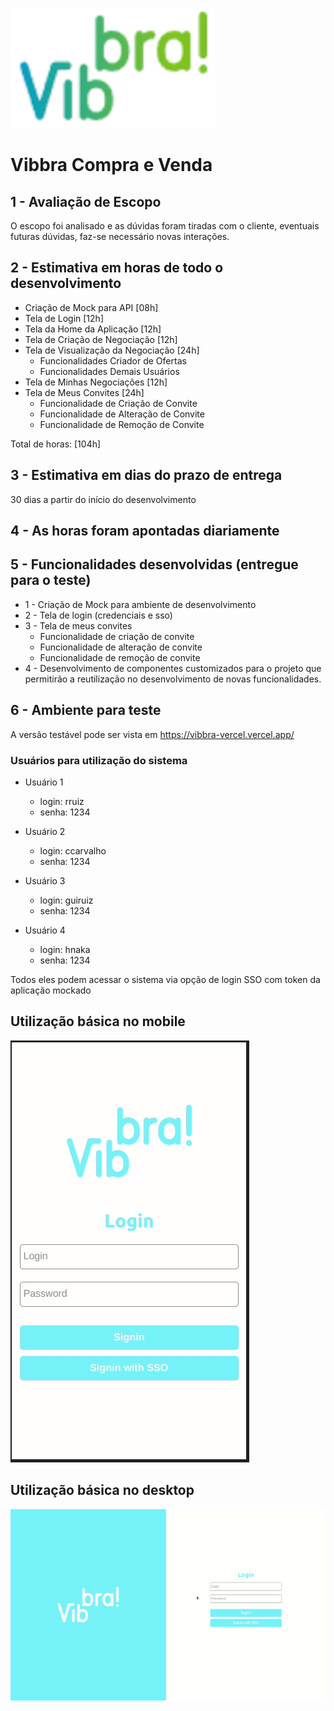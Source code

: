 ![til](./public/img/vibbra-logo-192.png)
# Vibbra Compra e Venda

## 1 - Avaliação de Escopo
O escopo foi analisado e as dúvidas foram tiradas com o cliente, eventuais futuras dúvidas, faz-se necessário novas interações.
## 2 - Estimativa em horas de todo o desenvolvimento

- Criação de Mock para API [08h]
- Tela de Login [12h]
- Tela da Home da Aplicação [12h]
- Tela de Criação de Negociação [12h]
- Tela de Visualização da Negociação [24h]
	- Funcionalidades Criador de Ofertas
	- Funcionalidades Demais Usuários
- Tela de Minhas Negociações [12h]
- Tela de Meus Convites [24h]
	- Funcionalidade de Criação de Convite
	- Funcionalidade de Alteração de Convite
	- Funcionalidade de Remoção de Convite

Total de horas: [104h]

## 3 - Estimativa em dias do prazo de entrega

30 dias a partir do início do desenvolvimento

## 4 - As horas foram apontadas diariamente

## 5 - Funcionalidades desenvolvidas (entregue para o teste)

- 1 - Criação de Mock para ambiente de desenvolvimento
- 2 - Tela de login (credenciais e sso)
- 3 - Tela de meus convites
	- Funcionalidade de criação de convite
	- Funcionalidade de alteração de convite
	- Funcionalidade de remoção de convite
- 4 - Desenvolvimento de componentes customizados para o projeto que permitirão a reutilização no desenvolvimento de novas funcionalidades.

## 6 - Ambiente para teste

A versão testável pode ser vista em https://vibbra-vercel.vercel.app/

### Usuários para utilização do sistema

- Usuário 1
  - login: rruiz
  - senha: 1234

- Usuário 2
  - login: ccarvalho
  - senha: 1234

- Usuário 3
  - login: guiruiz
  - senha: 1234

- Usuário 4
  - login: hnaka
  - senha: 1234

Todos eles podem acessar o sistema via opção de login SSO com token da aplicação mockado

## Utilização básica no mobile

![til](./public/img/gifs/mobile.gif)

## Utilização básica no desktop

![til](./public/img/gifs/desktop.gif)
